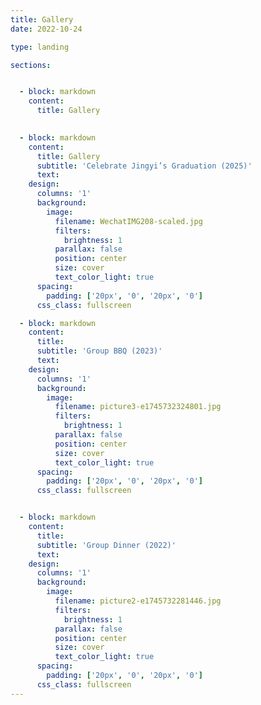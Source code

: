 ```yaml
---
title: Gallery
date: 2022-10-24

type: landing

sections: 


  - block: markdown
    content:
      title: Gallery 
 

  - block: markdown
    content:
      title: Gallery
      subtitle: 'Celebrate Jingyi’s Graduation (2025)'
      text:
    design:
      columns: '1'
      background:
        image: 
          filename: WechatIMG208-scaled.jpg
          filters:
            brightness: 1
          parallax: false
          position: center
          size: cover
          text_color_light: true
      spacing:
        padding: ['20px', '0', '20px', '0']
      css_class: fullscreen

  - block: markdown
    content:
      title:
      subtitle: 'Group BBQ (2023)'
      text:
    design:
      columns: '1'
      background:
        image: 
          filename: picture3-e1745732324801.jpg
          filters:
            brightness: 1
          parallax: false
          position: center
          size: cover
          text_color_light: true
      spacing:
        padding: ['20px', '0', '20px', '0']
      css_class: fullscreen


  - block: markdown
    content:
      title:
      subtitle: 'Group Dinner (2022)'
      text:
    design:
      columns: '1'
      background:
        image: 
          filename: picture2-e1745732281446.jpg
          filters:
            brightness: 1
          parallax: false
          position: center
          size: cover
          text_color_light: true
      spacing:
        padding: ['20px', '0', '20px', '0']
      css_class: fullscreen
---
```

